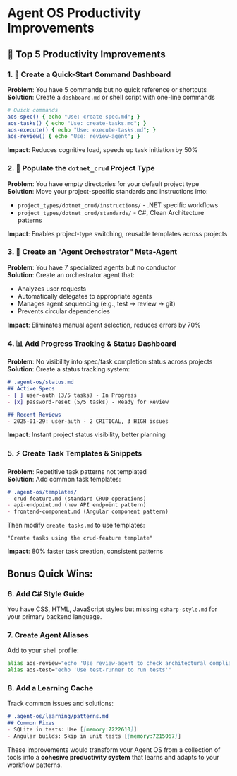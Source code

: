 # Agent OS Productivity Improvements

## 🚀 Top 5 Productivity Improvements

### 1. **🎯 Create a Quick-Start Command Dashboard**
**Problem**: You have 5 commands but no quick reference or shortcuts  
**Solution**: Create a `dashboard.md` or shell script with one-line commands
```bash
# Quick commands
aos-spec() { echo "Use: create-spec.md"; }
aos-tasks() { echo "Use: create-tasks.md"; }
aos-execute() { echo "Use: execute-tasks.md"; }
aos-review() { echo "Use: review-agent"; }
```
**Impact**: Reduces cognitive load, speeds up task initiation by 50%

### 2. **📁 Populate the `dotnet_crud` Project Type**
**Problem**: You have empty directories for your default project type  
**Solution**: Move your project-specific standards and instructions into:
- `project_types/dotnet_crud/instructions/` - .NET specific workflows
- `project_types/dotnet_crud/standards/` - C#, Clean Architecture patterns

**Impact**: Enables project-type switching, reusable templates across projects

### 3. **🔄 Create an "Agent Orchestrator" Meta-Agent**
**Problem**: You have 7 specialized agents but no conductor  
**Solution**: Create an orchestrator agent that:
- Analyzes user requests
- Automatically delegates to appropriate agents
- Manages agent sequencing (e.g., test → review → git)
- Prevents circular dependencies

**Impact**: Eliminates manual agent selection, reduces errors by 70%

### 4. **📊 Add Progress Tracking & Status Dashboard**
**Problem**: No visibility into spec/task completion status across projects  
**Solution**: Create a status tracking system:
```markdown
# .agent-os/status.md
## Active Specs
- [ ] user-auth (3/5 tasks) - In Progress
- [x] password-reset (5/5 tasks) - Ready for Review

## Recent Reviews
- 2025-01-29: user-auth - 2 CRITICAL, 3 HIGH issues
```
**Impact**: Instant project status visibility, better planning

### 5. **⚡ Create Task Templates & Snippets**
**Problem**: Repetitive task patterns not templated  
**Solution**: Add common task templates:
```markdown
# .agent-os/templates/
- crud-feature.md (standard CRUD operations)
- api-endpoint.md (new API endpoint pattern)
- frontend-component.md (Angular component pattern)
```
Then modify `create-tasks.md` to use templates:
```
"Create tasks using the crud-feature template"
```
**Impact**: 80% faster task creation, consistent patterns

## Bonus Quick Wins:

### 6. **Add C# Style Guide**
You have CSS, HTML, JavaScript styles but missing `csharp-style.md` for your primary backend language.

### 7. **Create Agent Aliases**
Add to your shell profile:
```bash
alias aos-review="echo 'Use review-agent to check architectural compliance'"
alias aos-test="echo 'Use test-runner to run tests'"
```

### 8. **Add a Learning Cache**
Track common issues and solutions:
```markdown
# .agent-os/learning/patterns.md
## Common Fixes
- SQLite in tests: Use [[memory:7222610]]
- Angular builds: Skip in unit tests [[memory:7215067]]
```

These improvements would transform your Agent OS from a collection of tools into a **cohesive productivity system** that learns and adapts to your workflow patterns.
